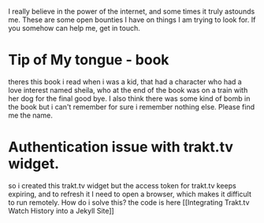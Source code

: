 I really believe in the power of the internet, and some times it truly astounds me. These are some open bounties I have on things I am trying to look for. If you somehow can help me, get in touch.

# Tip of My tongue - book
theres this book i read when i was a kid, that had a character who had a love interest named sheila, who at the end of the book was on a train with her dog for the final good bye. 
I also think there was some kind of bomb in the book but i can't remember for sure
i remember nothing else. Please find me the name. 

# Authentication issue with trakt.tv widget.
so i created this trakt.tv widget but the access token for trakt.tv keeps expiring, and to refresh it I need to open a browser, which makes it difficult to run remotely. How do i solve this?
the code is here
[[Integrating Trakt.tv Watch History into a Jekyll Site]]


